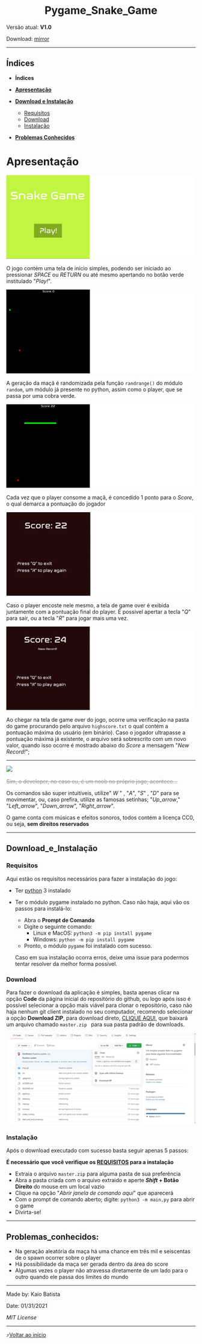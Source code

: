 

<center><h1>Pygame_Snake_Game</h1></center>

Versão atual: **V1.0**

Download: [mirror](https://www.github.com/KaioBatista/pygame-snake-game/archive/master.zip)

---

## Índices

- **Índices**

- [**Apresentação**](#Apresentação)
- [**Download e Instalação**](#Download_e_Instalação)
  - [Requisitos](#Requisitos)
  - [Download](#Download)
  - [Instalação](#Instalação)
- [**Problemas Conhecidos**](#Problemas_Conhecidos)

# Apresentação

![Tela-Inicial](img-git/tela-inicial.jpg)

O jogo contém uma tela de início simples, podendo ser iniciado ao pressionar _SPACE_ ou _RETURN_ ou até mesmo apertando no botão verde institulado "_Play!_".

![Início](img-git/jogo.jpg)

A geração da maçã é randomizada pela função `randrange()` do módulo `random`, um módulo já presente no python, assim como o player, que se passa por uma cobra verde.

![Cobra-Grande](img-git/jogo-cobra-grande.jpg)

Cada vez que o player consome a maçã, é concedido 1 ponto para o _Score_, o qual demarca a pontuação do jogador

![Score](img-git/score.jpg)

Caso o player encoste nele mesmo, a tela de game over é exibida juntamente com a pontuação final do player. É possivel apertar a tecla "_Q_" para sair, ou a tecla "_R_" para jogar mais uma vez.

![New-Record](img-git/new-record.jpg)

Ao chegar na tela de game over do jogo, ocorre uma verificação na pasta do game procurando pelo arquivo `highscore.txt` o qual contém a pontuação máxima do usuário (em binário). Caso o jogador ultrapasse a pontuação máxima já existente, o arquivo será sobrescrito com um novo valor, quando isso ocorre é mostrado abaixo do _Score_ a mensagem "_New Record!_";

---

![](img-git/game.gif)

<span style="color:#8f8f8f">~~Sim, o developer, no caso eu, é um noob no próprio jogo, acontece...~~</span>

Os comandos são super intuitíveis, utilize" _W_ " , "_A_",  "_S_" , "_D_" para se movimentar, ou, caso prefira, utilize as famosas setinhas; "_Up_arrow_," "_Left_arrow_", "_Down_arrow_", "_Right_arrow_".

O game conta com músicas e efeitos sonoros, todos contém a licença CC0, ou seja, **sem direitos reservados**

---



## Download_e_Instalação

### Requisitos

Aqui estão os requisitos necessários para fazer a instalação do jogo:

- Ter [python](https://www.python.org/downloads) 3 instalado

- Ter o módulo pygame instalado no python. Caso não haja, aqui vão os passos para instalá-lo:

  - Abra o **Prompt de Comando**
  - Digite o seguinte comando: 
    - Linux e MacOS: `python3 -m pip install pygame` 
    - Windows: `python -m pip install pygame`
  - Pronto, o módulo `pygame` foi instalado com sucesso.

  Caso em sua instalação ocorra erros, deixe uma issue para podermos tentar resolver da melhor forma possível.

### Download

Para fazer o download da aplicação é simples, basta apenas clicar na opção **Code** da página inicial do repositório do github, ou logo após isso é possível selecionar a opção mais viável para clonar o repositório, caso não haja nenhum git client instalado no seu computador, recomendo selecionar a opção **Download ZIP**, para download direto, [CLIQUE AQUI](https://github.com/KaioBatista/pygame-snake-game/archive/master.zip), que baixará um arquivo chamado `master.zip ` para sua pasta padrão de downloads.

![download-image](img-git/tutorial-download.jpg)

### Instalação

Após o download executado com sucesso basta seguir apenas 5 passos:

**É necessário que você verifique os [REQUISITOS](#Requisitos) para a instalação**

- Extraia o arquivo `master.zip` para alguma pasta de sua preferência
- Abra a pasta criada com o arquivo extraido e aperte **_Shift_ + Botão Direito** do mouse em um local vazio
- Clique na opção "_Abrir janela de comando aqui_" que aparecerá
- Com o prompt de comando aberto; digite: `python3 -m main,py` para abrir o game
- Divirta-se!

---

## Problemas_conhecidos:

- Na geração aleatória da maça há uma chance em três mil e seiscentas de o spawn ocorrer sobre o player
- Há possibilidade da maça ser gerada dentro da área do score
- Algumas vezes o player não atravessa diretamente de um lado para o outro quando ele passa dos limites do mundo

---

Made by: Kaio Batista

Date: 01/31/2021

_MIT License_

---

:arrow_heading_up:[Voltar ao início](#Pygame_Snake_Game)